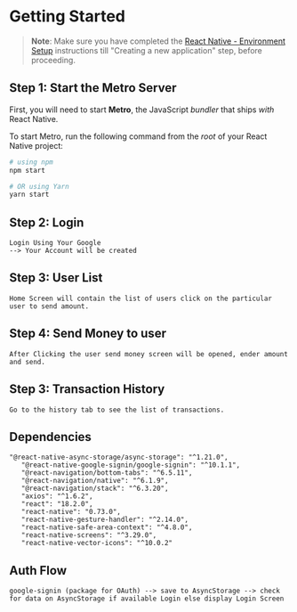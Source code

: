 # Getting Started

>**Note**: Make sure you have completed the [React Native - Environment Setup](https://reactnative.dev/docs/environment-setup) instructions till "Creating a new application" step, before proceeding.

## Step 1: Start the Metro Server

First, you will need to start **Metro**, the JavaScript _bundler_ that ships _with_ React Native.

To start Metro, run the following command from the _root_ of your React Native project:

```bash
# using npm
npm start

# OR using Yarn
yarn start
```

## Step 2: Login
 ```
 Login Using Your Google
 --> Your Account will be created 
 ```

## Step 3: User List
 ```
Home Screen will contain the list of users click on the particular user to send amount.  
 ```

## Step 4: Send Money to user
 ```
After Clicking the user send money screen will be opened, ender amount and send.  
 ```
## Step 3: Transaction History
 ```
Go to the history tab to see the list of transactions. 
 ```



## Dependencies 
 ```
 "@react-native-async-storage/async-storage": "^1.21.0",
    "@react-native-google-signin/google-signin": "^10.1.1",
    "@react-navigation/bottom-tabs": "^6.5.11",
    "@react-navigation/native": "^6.1.9",
    "@react-navigation/stack": "^6.3.20",
    "axios": "^1.6.2",
    "react": "18.2.0",
    "react-native": "0.73.0",
    "react-native-gesture-handler": "^2.14.0",
    "react-native-safe-area-context": "^4.8.0",
    "react-native-screens": "^3.29.0",
    "react-native-vector-icons": "^10.0.2"
 ```

 ## Auth Flow
 ```
 google-signin (package for OAuth) --> save to AsyncStorage --> check for data on AsyncStorage if available Login else display Login Screen
 ```